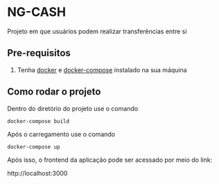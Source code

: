 # NG-CASH

Projeto em que usuários podem realizar transferências entre si

## Pre-requisitos

1. Tenha [docker](https://docs.docker.com/engine/install/) e [docker-compose](https://docs.docker.com/compose/) instalado na sua máquina

## Como rodar o projeto

Dentro do diretório do projeto use o comando

`docker-compose build`

Após o carregamento use o comando

`docker-compose up`

Após isso, o frontend da aplicação pode ser acessado por meio do link:

http://localhost:3000
